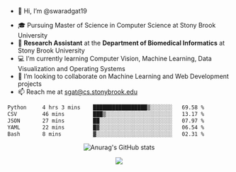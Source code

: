 - 👋 Hi, I’m @swaradgat19
<!-- - 👀 I’m interested in  -->
- 🎓 Pursuing Master of Science in Computer Science at Stony Brook University
- :microscope: **Research Assistant** at the **Department of Biomedical Informatics** at Stony Brook University 
- 💻 I’m currently learning Computer Vision, Machine Learning, Data Visualization and Operating Systems
- 💞️ I’m looking to collaborate on Machine Learning and Web Development projects 
- 📫 Reach me at sgat@cs.stonybrook.edu

<!--START_SECTION:waka-->

```txt
Python     4 hrs 3 mins    █████████████████▒░░░░░░░   69.58 %
CSV        46 mins         ███▒░░░░░░░░░░░░░░░░░░░░░   13.17 %
JSON       27 mins         ██░░░░░░░░░░░░░░░░░░░░░░░   07.97 %
YAML       22 mins         █▓░░░░░░░░░░░░░░░░░░░░░░░   06.54 %
Bash       8 mins          ▓░░░░░░░░░░░░░░░░░░░░░░░░   02.31 %
```

<!--END_SECTION:waka-->


<p align="center">
  <img src="https://github-readme-stats.vercel.app/api?username=swaradgat19&show_icons=true&theme=radical" alt="Anurag's GitHub stats">
</p>

<p align="center">
<img align="center" src="https://github.com/mayankchaudhary26/Cool-Readme-ideas/raw/master/data/multi-screen.gif" style="max-width: 100%; display: inline-block;" data-target="animated-image.originalImage">
</p>
<!---
swaradgat19/swaradgat19 is a ✨ special ✨ repository because its `README.md` (this file) appears on your GitHub profile.
You can click the Preview link to take a look at your changes.
--->
